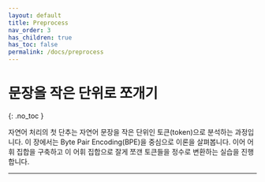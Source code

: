 ```yaml
---
layout: default
title: Preprocess
nav_order: 3
has_children: true
has_toc: false
permalink: /docs/preprocess
---
```


# 문장을 작은 단위로 쪼개기
{: .no_toc }

자연어 처리의 첫 단추는 자연어 문장을 작은 단위인 토큰(token)으로 분석하는 과정입니다. 이 장에서는 Byte Pair Encoding(BPE)을 중심으로 이론을 살펴봅니다. 이어 어휘 집합을 구축하고 이 어휘 집합으로 잘게 쪼갠 토큰들을 정수로 변환하는 실습을 진행합니다.

---

